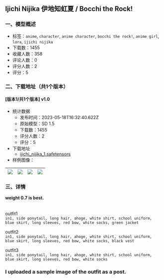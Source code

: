 ## Ijichi Nijika 伊地知虹夏 / Bocchi the Rock!
### 一、模型概述

- 标签：`anime`, `character`, `anime character`, `bocchi the rock!`, `anime girl`, `lora`, `ijichi nijika`
- 下载数：1455
- 收藏人数：358
- 评论人数：0
- 评分人数：2
- 评分：5

### 二、下载地址（共1个版本）

#### [版本1/共1个版本] v1.0

- 统计数据
  - 发布时间：2023-05-18T16:32:40.622Z
  - 原始模型：SD 1.5
  - 下载数：1455
  - 评分人数：2
  - 评分：5
- 下载地址
  - [ijichi_nijika_1.safetensors](https://civitai.com/api/download/models/74207)
- 样例图像：

| <img src="https://image.civitai.com/xG1nkqKTMzGDvpLrqFT7WA/df377fe0-4c71-47ba-b926-97d261bfe171/width=450/829230.jpeg" /> | <img src="https://image.civitai.com/xG1nkqKTMzGDvpLrqFT7WA/0cf9a3ce-4cba-4862-a667-73fc265336ab/width=450/829217.jpeg" /> | <img src="https://image.civitai.com/xG1nkqKTMzGDvpLrqFT7WA/c8dd5d64-951f-4554-a94e-e167f25b947c/width=450/829228.jpeg" /> | <img src="https://image.civitai.com/xG1nkqKTMzGDvpLrqFT7WA/e875fbbe-d1cd-4b04-8064-382c4ded8492/width=450/829221.jpeg" /> |
| ---- | ---- | ---- | ---- |


### 三、详情
<p><strong>weight 0.7 is best.</strong><br /><br /><br />outfit1<br /><code>in1, side ponytail, long hair, ahoge, white shirt, school uniform, blue skirt, long sleeves, red bow, white socks, green jacket</code><br /></p><p>outfit2<br /><code>in1, side ponytail, long hair, ahoge, white shirt, school uniform, blue skirt, long sleeves, red bow, white socks, black vest</code><br /></p><p>outfit3<br /><code>in1, side ponytail, long hair, ahoge, white shirt, school uniform, blue skirt, long sleeves, red bow, white socks</code></p><p></p><h3>I uploaded a sample image of the outfit as a post.</h3>